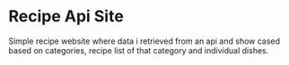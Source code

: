# Recipe Api Site

Simple recipe website where data i retrieved from an api and show cased based on categories, recipe list of that category and individual dishes.
